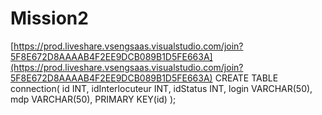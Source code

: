 # Mission2
[https://prod.liveshare.vsengsaas.visualstudio.com/join?5F8E672D8AAAAB4F2EE9DCB089B1D5FE663A](https://prod.liveshare.vsengsaas.visualstudio.com/join?5F8E672D8AAAAB4F2EE9DCB089B1D5FE663A)
CREATE TABLE connection(
   id INT,
   idInterlocuteur INT,
   idStatus INT,
   login VARCHAR(50),
   mdp VARCHAR(50),
   PRIMARY KEY(id)
);
